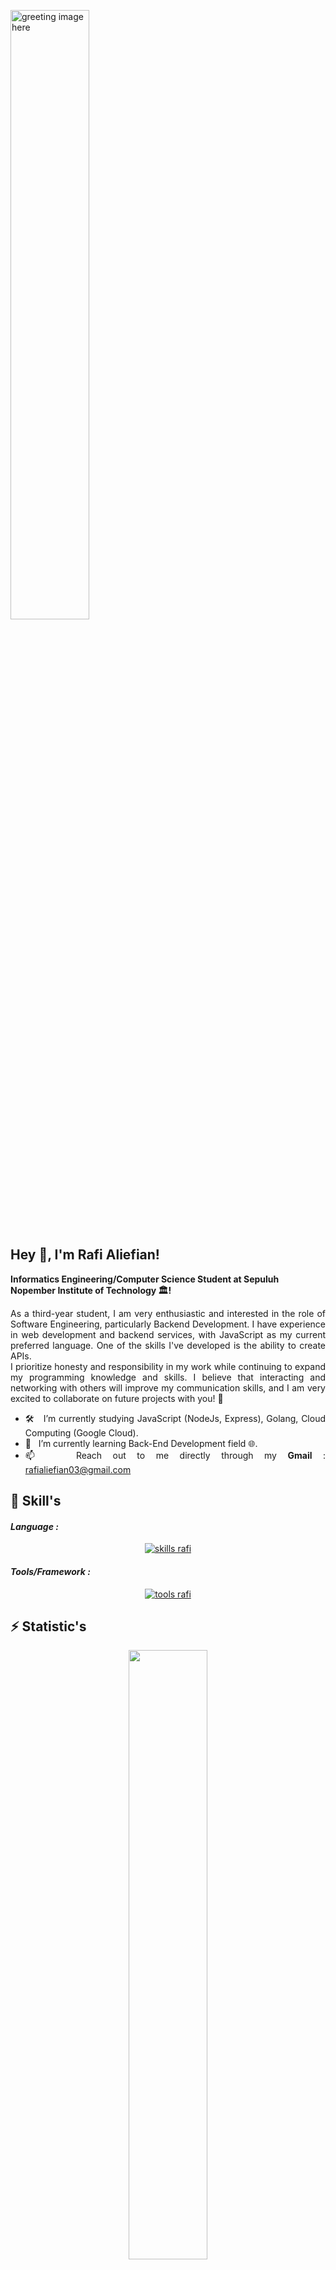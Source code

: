 <p align="left">
  <img width="50%" src="https://github.com/alansmathew/alansmathew/raw/master/lang.gif" alt="greeting image here" />
</p>

## Hey 👋, I'm Rafi Aliefian!
  
**Informatics Engineering/Computer Science Student at Sepuluh Nopember Institute of Technology 🏛️!**

<div align=justify>
As a third-year student, I am very enthusiastic and interested in the role of Software Engineering, particularly Backend Development. I have experience in web development and backend services, with JavaScript as my current preferred language. One of the skills I've developed is the ability to create APIs. 
</br>
I prioritize honesty and responsibility in my work while continuing to expand my programming knowledge and skills. I believe that interacting and networking with others will improve my communication skills, and I am very excited to collaborate on future projects with you!  🙌

- 🛠 &nbsp; I’m currently studying JavaScript (NodeJs, Express), Golang,  Cloud Computing (Google Cloud).
- 🚀 &nbsp; I’m currently learning Back-End Development field 🌐.
- 📫 &nbsp; Reach out to me directly through my **Gmail** : rafialiefian03@gmail.com

## 🔨 Skill's

<h4><i>Language :</i></h4>
<p align="center">
  <a href="https://skillicons.dev">
    <img src="https://skillicons.dev/icons?i=html,css,js,c,cpp,java,py,r" alt="skills rafi"/>
  </a>
</p>

<h4><i>Tools/Framework :</i></h4>
<p align="center">
  <a href="https://skillicons.dev">
    <img src="https://skillicons.dev/icons?i=git,postgres,docker,jest,linux,nodejs,matlab,powershell" alt="tools rafi"/>
  </a>
</p>

## ⚡ Statistic's
<p align="center">
  <img height="50%" width="auto" src ="https://github-readme-stats.vercel.app/api?username=rafifiaan&show_icons=true&count_private=true&theme=catppuccin_latte&hide_border=true&hide=issues,contribs&bg_color=00000000">
  <img height="50%" width="auto" src ="https://github-readme-stats.vercel.app/api/top-langs/?username=rafifiaan&layout=compact&hide_border=true&theme=catppuccin_latte&bg_color=00000000&langs_count=6&hide=jupyter%20notebook,tex,css,php&exclude_repo=Pacman-AI">
  <img src ="https://github-readme-streak-stats.herokuapp.com?user=rafifiaan&theme=catppuccin_latte&hide_border=true&background=FFFFFF00">
</p>

## 📃 Repositories Title Terms

- For train/exercise : `learn-title-language` / `learn-tools-title-language`
  - **If tools/language > 1, then write the repo title using most tools and/ language**
- For study/college/real-project : except than `train/exercise`

## 🤝 Connect with me :

<a href="https://www.linkedin.com/in/rafifiaanpr/"><img align="left" src="https://user-images.githubusercontent.com/91828276/209475797-23ec9742-321e-41cb-b067-483fc982ffa5.svg" alt="Rafi | LinkedIn" width="45px" style="margin-right: 10px;" /></a> 
<a href="https://www.instagram.com/rafifiaan/"><img align="left" src="https://user-images.githubusercontent.com/91828276/209475747-11a55c3c-db08-4524-9a3b-59afc4d044e4.svg" alt="Rafi | Instagram" width="45px" style="margin-right: 10px;" /></a>
<a href="https://telegram.me/saturnucespace"><img align="left" src="https://user-images.githubusercontent.com/91828276/209475906-818df514-d89a-49f2-a111-a6379b931832.svg" alt="Rafi | Telegram" width="45px" style="margin-right: 10px;" /></a>
</br>
</br>

If you have any question/feedback, please do not hesitate to reach out to me on my social media!

**📩 For Bussiness My Email : rafialiefian03@gmail.com**

<div align="center">


### I'm glad you're here and I hope we can collaborate! 🙌❤️ &nbsp; 

</div>
